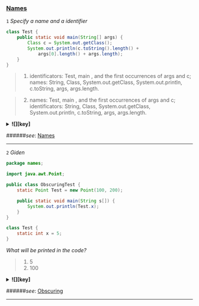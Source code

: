 ### [Names](https://docs.oracle.com/javase/specs/jls/se8/html/jls-6.html "Java Language Specification. Chapter 6. Names") ###

<a name="a1"></a>
`1` *Specify a name and a identifier*

```java
class Test {
    public static void main(String[] args) {
        Class c = System.out.getClass();
        System.out.println(c.toString().length() +
            args[0].length() + args.length);
    }
}
```

>1. identificators: Test, main , and the first occurrences of args and c;</br>
    names: String, Class, System.out.getClass, System.out.println, 
        c.toString, args, args.length.

>2. names: Test, main , and the first occurrences of args and c;</br>
    identificators: String, Class, System.out.getClass, System.out.println, 
        c.toString, args, args.length.

<details>
  <summary><strong title="1">![][key]</strong></summary>
    1 are correct.</br>
    The identifiers Test , main , and the first occurrences of args and c are not names. Rather,
    they are identifiers used in declarations to specify the names of the declared entities. The
    names String , Class , System.out.getClass , System.out.println , c.toString ,
    args , and args.length appear in the example.</br>
    A name is used to refer to an entity declared in a program.
    There are two forms of names: simple names and qualified names.
    A simple name is a single identifier.
    A qualified name consists of a name, a " . " token, and an identifier.    
</details>

######*see*: [Names](https://docs.oracle.com/javase/specs/jls/se8/html/jls-6.html "6.2. Names and Identifiers")

***

<a name="a2"></a>
`2` *Giden*

```java
package names;

import java.awt.Point;

public class ObscuringTest {
    static Point Test = new Point(100, 200);

    public static void main(String s[]) {
        System.out.println(Test.x);
    }
}

class Test {
    static int x = 5;
}
```

*What will be printed in the code?*

>1. 5
>2. 100

<details>
  <summary><strong title="2">![][key]</strong></summary>
    2 are correct.</br>
    It is may sometimes be impossible to
    refer to a visible type or package declaration via its simple name. 
    We say that such a declaration is obscured.
        <a href="ObscuringTest.java" title="ObscuringTest.java">![][code]</a>
</details>

######*see*: [Obscuring](https://docs.oracle.com/javase/specs/jls/se8/html/jls-6.html#jls-6.4.2 "6.4.2. Obscuring")

***


[key]: https://github.com/vnsmn/interview/blob/master/images/key.png
[help]: https://github.com/vnsmn/interview/blob/master/images/question-24.png
[code]: https://github.com/vnsmn/interview/blob/master/images/source-code-24.png
